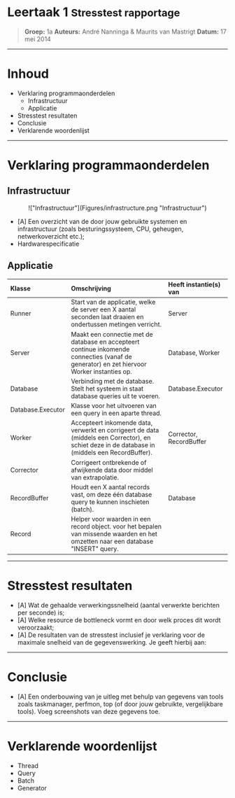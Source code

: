 # Leertaak 1 <small>Stresstest rapportage</small>

> __Groep:__ 1a
> __Auteurs:__ André Nanninga &amp; Maurits van Mastrigt
> __Datum:__ 17 mei 2014

---

# Inhoud

- Verklaring programmaonderdelen
	- Infrastructuur
	- Applicatie
- Stresstest resultaten
- Conclusie
- Verklarende woordenlijst

---

# Verklaring programmaonderdelen

## Infrastructuur

<center>
	!["Infrastructuur"](Figures/infrastructure.png "Infrastructuur")
</center>

- [A] Een overzicht van de door jouw gebruikte systemen en infrastructuur (zoals besturingssysteem, CPU, geheugen, netwerkoverzicht etc.);
- Hardwarespecificatie

## Applicatie

| Klasse            | Omschrijving                                                                                                                                    | Heeft instantie(s) van  |
| :---------        | :-----------------------------                                                                                                                  | :---------              |
| Runner            | Start van de applicatie, welke de server een X aantal seconden laat draaien en ondertussen metingen verricht.                                   | Server                  |
| Server            | Maakt een connectie met de database en accepteert continue inkomende connecties (vanaf de generator) en zet hiervoor Worker instanties op.      | Database, Worker        |
| Database          | Verbinding met de database. Stelt het systeem in staat database queries uit te voeren.                                                          | Database.Executor       |
| Database.Executor | Klasse voor het uitvoeren van een query in een aparte thread.                                                                                   |                         |
| Worker            | Accepteert inkomende data, verwerkt en corrigeert de data (middels een Corrector), en schiet deze in de database in (middels een RecordBuffer). | Corrector, RecordBuffer |
| Corrector         | Corrigeert ontbrekende of afwijkende data door middel van extrapolatie.                                                                         |                         |
| RecordBuffer      | Houdt een X aantal records vast, om deze één database query te kunnen inschieten (batch).                                                       | Database                |
| Record            | Helper voor waarden in een record object. voor het bepalen van missende waarden en het omzetten naar een database "INSERT" query.               |                         |

---

# Stresstest resultaten

- [A] Wat de gehaalde verwerkingssnelheid (aantal verwerkte berichten per seconde) is;
- [A] Welke resource de bottleneck vormt en door welk proces dit wordt veroorzaakt;
- [A] De resultaten van de stresstest inclusief je verklaring voor de maximale snelheid van de gegevenswerking. Je geeft hierbij aan:

---

# Conclusie

+ [A] Een onderbouwing van je uitleg met behulp van gegevens van tools zoals taskmanager, perfmon, top (of door jouw gebruikte, vergelijkbare tools). Voeg screenshots van deze gegevens toe.

---

# Verklarende woordenlijst

- Thread
- Query
- Batch
- Generator
